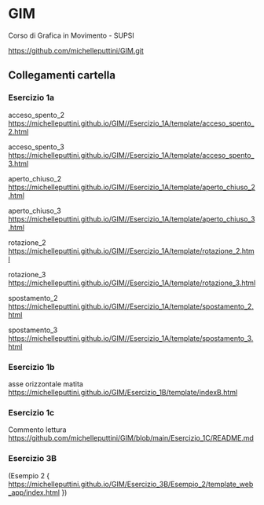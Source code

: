 # GIM
Corso di Grafica in Movimento - SUPSI

https://github.com/michelleputtini/GIM.git


## Collegamenti cartella

### Esercizio 1a
acceso_spento_2
    https://michelleputtini.github.io/GIM//Esercizio_1A/template/acceso_spento_2.html

acceso_spento_3
    https://michelleputtini.github.io/GIM//Esercizio_1A/template/acceso_spento_3.html

aperto_chiuso_2
    https://michelleputtini.github.io/GIM//Esercizio_1A/template/aperto_chiuso_2.html

aperto_chiuso_3
    https://michelleputtini.github.io/GIM//Esercizio_1A/template/aperto_chiuso_3.html

rotazione_2
    https://michelleputtini.github.io/GIM//Esercizio_1A/template/rotazione_2.html

rotazione_3
    https://michelleputtini.github.io/GIM//Esercizio_1A/template/rotazione_3.html

spostamento_2
    https://michelleputtini.github.io/GIM//Esercizio_1A/template/spostamento_2.html

spostamento_3
    https://michelleputtini.github.io/GIM//Esercizio_1A/template/spostamento_3.html

### Esercizio 1b

asse orizzontale matita
    https://michelleputtini.github.io/GIM/Esercizio_1B/template/indexB.html

### Esercizio 1c
Commento lettura
    https://github.com/michelleputtini/GIM/blob/main/Esercizio_1C/README.md

### Esercizio 3B
(Esempio 2 {
    https://michelleputtini.github.io/GIM/Esercizio_3B/Esempio_2/template_web_app/index.html })